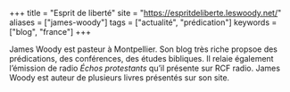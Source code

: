 +++
title = "Esprit de liberté"
site = "https://espritdeliberte.leswoody.net/"
aliases = ["james-woody"]
tags = ["actualité", "prédication"]
keywords = ["blog", "france"]
+++

James Woody est pasteur à Montpellier. Son blog très riche propsoe des prédications, des conférences, des études bibliques. Il relaie également l’émission de radio *Échos protestants* qu’il présente sur RCF radio. James Woody est auteur de plusieurs livres présentés sur son site.
